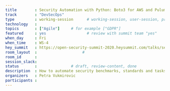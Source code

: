 ```yaml
---
title        : Security Automation with Python: Boto3 for AWS and Pulumi
track        : "DevSecOps"
type         : working-session      # working-session, user-session, product-session
technology   :
topics       : ["Agile"]     # for example ["GDPR"]
featured     : yes                  # review with summit team "yes"
when_day     : Fri
when_time    : WS-4
hey_summit   : https://open-security-summit-2020.heysummit.com/talks/security-automation-with-python-boto3-for-aws-and-pulumi-8pm-bst/
room_layout  :                    #
room_id      :
session_slack: 
status       :               # draft, review-content, done
description  : How to automate security benchmarks, standards and tasks with Python
organizers   : Petra Vukmirovic
participants :
---
```

